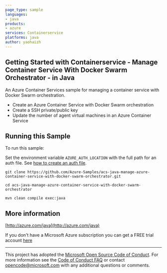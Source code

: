 ```yaml
---
page_type: sample
languages:
- java
products:
- azure
services: Containerservice
platforms: java
author: yaohaizh
---
```


## Getting Started with Containerservice - Manage Container Service With Docker Swarm Orchestrator - in Java ##


  An Azure Container Services sample for managing a container service with Docker Swarm orchestration.
   - Create an Azure Container Service with Docker Swarm orchestration
   - Create a SSH private/public key
   - Update the number of agent virtual machines in an Azure Container Service
 

## Running this Sample ##

To run this sample:

Set the environment variable `AZURE_AUTH_LOCATION` with the full path for an auth file. See [how to create an auth file](https://github.com/Azure/azure-libraries-for-java/blob/master/AUTH.md).

    git clone https://github.com/Azure-Samples/acs-java-manage-azure-container-service-with-docker-swarm-orchestrator.git

    cd acs-java-manage-azure-container-service-with-docker-swarm-orchestrator

    mvn clean compile exec:java

## More information ##

[http://azure.com/java](http://azure.com/java)

If you don't have a Microsoft Azure subscription you can get a FREE trial account [here](http://go.microsoft.com/fwlink/?LinkId=330212)

---

This project has adopted the [Microsoft Open Source Code of Conduct](https://opensource.microsoft.com/codeofconduct/). For more information see the [Code of Conduct FAQ](https://opensource.microsoft.com/codeofconduct/faq/) or contact [opencode@microsoft.com](mailto:opencode@microsoft.com) with any additional questions or comments.